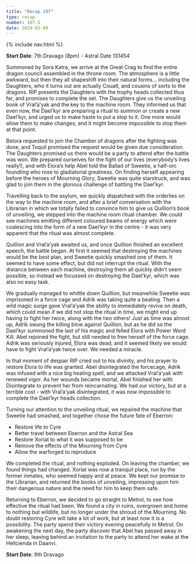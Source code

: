 ```yaml
---
title: "Recap 107"
type: recap
number: 107.5
date: 2024-03-09
---
```


{% include nav.html %}

**Start Date**: 7th Dravago (8pm)  - Astral Date 131454

Summoned by Sora Katra, we arrive at the Great Crag to find the entire dragon council assembled in the throne room. The atmosphere is a little awkward, but then they all shapeshift into their natural forms… including the Daughters, who it turns out are actually Couatl, and cousins of sorts to the dragons. RIP presents the Daughters with the trophy heads collected thus far, and promises to complete the set. The Daughters give us the unveiling book of Vral’a’yak and the key to the machine room. They informed us that even now, the Dael’kyr are preparing a ritual to summon or create a new Dael’kyr, and urged us to make haste to put a stop to it. One more would allow them to make changes, and it might become impossible to stop them at that point.

Belora requested to join the Chamber of dragons after the fighting was done, and Toquil promised the request would be given due consideration. The Daughters promised us there would be a party to attend after the battle was won.  We prepared ourselves for the fight of our lives (everybody’s lives really!), and with Elora’s help Abel told the Ballad of Sweetie, a half-orc foundling who rose to gladiatorial greatness. On finding herself appearing before the heroes of Mourning Glory, Sweetie was quite starstruck, and was glad to join them in the glorious challenge of battling the Dael’kyr.

Travelling back to the asylum, we quickly dispatched with the orderlies on the way to the machine room, and after a brief conversation with the Librarian in which we totally failed to convince him to give us Quillion’s book of unveiling, we stepped into the machine room ritual chamber. We could see machines emitting different coloured beams of energy which were coalescing into the form of a new Dael’kyr in the centre - it was very apparent that the ritual was almost complete.

Quillion and Vral’a’yak awaited us, and once Quillion finished an excellent speech, the battle began. At first it seemed that destroying the machines would be the best plan, and Sweetie quickly smashed one of them. It seemed to have some effect, but did not interrupt the ritual. With the distance between each machine, destroying them all quickly didn’t seem possible, so instead we focussed on destroying the Dael’kyr, which was also no easy task.

We gradually managed to whittle down Quillion, but meanwhile Sweetie was imprisoned in a force cage and Adrik was taking quite a beating. Then a wild magic surge gave Vral’a’yak the ability to immediately revive on death, which could mean if we did not stop the ritual in time, we might end up having to fight her twice, along with the two others! Just as time was almost up, Adrik swung the killing blow against Quillion, but as he did so the Dael’kyr summoned the last of his magic and felled Elora with Power Word Kill. Abel rejoined the fight, but still needed to free herself of the force cage. Adrik was seriously injured, Elora was dead, and it seemed likely we would have to fight Vral’a’yak twice over. We needed a miracle. 

In that moment of despair RIP cried out to his divinity, and his prayer to restore Elora to life was granted. Abel disintegrated the forcecage, Adrik was infused with a nice big healing spell, and we attacked Vral’a’yak with renewed vigor. As her wounds became mortal, Abel finished her with Disintegrate to prevent her from reincarnating.  We had our victory, but at a terrible cost - with Vral’a’yak disintegrated, it was now impossible to complete the Dael’kyr heads collection.

Turning our attention to the unveiling ritual, we repaired the machine that Sweetie had smashed, and together chose the future fate of Eberron:

- Restore life to Cyre
- Better travel between Eberron and the Astral Sea
- Restore Xoriat to what it was supposed to be
- Remove the effects of the Mourning from Cyre
- Allow the warforged to reproduce
 

We completed the ritual, and nothing exploded. On leaving the chamber, we found things had changed. Xoriat was now a tranquil place, run by the former inmates, who seemed happy and at peace. We kept our promise to the Librarian, and returned the books of unveiling, impressing upon him their dangerous nature and the need for him to keep them safe.

Returning to Eberron, we decided to go straight to Metrol, to see how effective the ritual had been. We found a city in ruins, overgrown and home to nothing but wildlife, but no longer under the shroud of the Mourning. No doubt restoring Cyre will take a lot of work, but at least now it is a possibility. The party spend their victory evening peacefully in Metrol. On awakening the next day, the party discover that Abel has passed away in her sleep, leaving behind an invitation to the party to attend her wake at the Hellcienda in Daanvi.

**Start Date**: 9th Dravago 